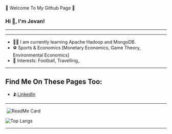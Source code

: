 💫 Welcome To My Github Page 💫


### Hi 👋, I'm Jovan!
---


---


- 👨‍💻 I am currently learning Apache Hadoop and MongoDB.
- ⚽️ Sports & Economics [Monetary Economics, Game Theory, Environmental Economics] 
- 🦓 Interests: Football, Travelling,.

---
## Find Me On These Pages Too:
<ul>
                                                                                                                                                                                                                                                                                                                                              <li><g-emoji class="g-emoji" alis="collaboration" fallback-src="https://github.githubassets.com/images/icons/emoji/unicode/1f4ca.png">🫂</g-emoji><a href="https://www.linkedin.com/in/jovan-mann/">LinkedIn</a> </li>

</ul>

---

![<Title for your card>](https://github-readme-stats.vercel.app/api?username=JovanMann&show_icons=true&theme=radical)
  ![ReadMe Card](https://github-readme-stats.vercel.app/api/?username=JovanMann)
  
  ![Top Langs](https://github-readme-stats.vercel.app/api/top-langs/?username=JovanMann)

---

 



